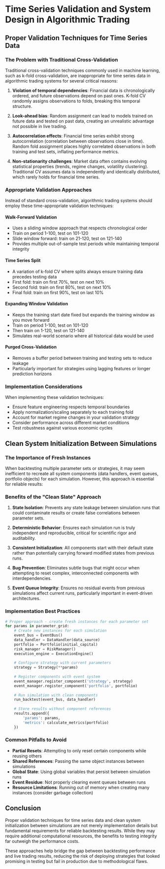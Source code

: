 # Time Series Validation and System Design in Algorithmic Trading

## Proper Validation Techniques for Time Series Data

### The Problem with Traditional Cross-Validation

Traditional cross-validation techniques commonly used in machine learning, such as k-fold cross-validation, are inappropriate for time series data in algorithmic trading systems for several critical reasons:

1. **Violation of temporal dependencies**: Financial data is chronologically ordered, and future observations depend on past ones. K-fold CV randomly assigns observations to folds, breaking this temporal structure.

2. **Look-ahead bias**: Random assignment can lead to models trained on future data and tested on past data, creating an unrealistic advantage not possible in live trading.

3. **Autocorrelation effects**: Financial time series exhibit strong autocorrelation (correlation between observations close in time). Random fold assignment places highly correlated observations in both training and test sets, inflating performance metrics.

4. **Non-stationarity challenges**: Market data often contains evolving statistical properties (trends, regime changes, volatility clustering). Traditional CV assumes data is independently and identically distributed, which rarely holds for financial time series.

### Appropriate Validation Approaches

Instead of standard cross-validation, algorithmic trading systems should employ these time-appropriate validation techniques:

#### Walk-Forward Validation
- Uses a sliding window approach that respects chronological order
- Train on period 1-100, test on 101-120
- Slide window forward: train on 21-120, test on 121-140
- Provides multiple out-of-sample test periods while maintaining temporal integrity

#### Time Series Split
- A variation of k-fold CV where splits always ensure training data precedes testing data
- First fold: train on first 70%, test on next 10%
- Second fold: train on first 80%, test on next 10%
- Final fold: train on first 90%, test on last 10%

#### Expanding Window Validation
- Keeps the training start date fixed but expands the training window as you move forward
- Train on period 1-100, test on 101-120
- Then train on 1-120, test on 121-140
- Simulates real-world scenario where all historical data would be used

#### Purged Cross-Validation
- Removes a buffer period between training and testing sets to reduce leakage
- Particularly important for strategies using lagging features or longer prediction horizons

### Implementation Considerations

When implementing these validation techniques:

- Ensure feature engineering respects temporal boundaries
- Apply normalization/scaling separately to each training fold
- Account for market regime changes in your validation strategy
- Consider performance across different market conditions
- Test robustness against various economic cycles

## Clean System Initialization Between Simulations

### The Importance of Fresh Instances

When backtesting multiple parameter sets or strategies, it may seem inefficient to recreate all system components (data handlers, event queues, portfolio objects) for each simulation. However, this approach is essential for reliable results:

### Benefits of the "Clean Slate" Approach

1. **State Isolation**: Prevents any state leakage between simulation runs that could contaminate results or create false correlations between parameter sets.

2. **Deterministic Behavior**: Ensures each simulation run is truly independent and reproducible, critical for scientific rigor and auditability.

3. **Consistent Initialization**: All components start with their default state rather than potentially carrying forward modified states from previous runs.

4. **Bug Prevention**: Eliminates subtle bugs that might occur when attempting to reset complex, interconnected components with interdependencies.

5. **Event Queue Integrity**: Ensures no residual events from previous simulations affect current runs, particularly important in event-driven architectures.

### Implementation Best Practices

```python
# Proper approach - create fresh instances for each parameter set
for params in parameter_grid:
    # Create new instances for each simulation
    event_bus = EventBus()
    data_handler = DataHandler(data_source)
    portfolio = Portfolio(initial_capital)
    risk_manager = RiskManager()
    execution_engine = ExecutionEngine()
    
    # Configure strategy with current parameters
    strategy = Strategy(**params)
    
    # Register components with event system
    event_manager.register_component('strategy', strategy)
    event_manager.register_component('portfolio', portfolio)
    
    # Run simulation with clean components
    run_backtest(event_bus, data_handler)
    
    # Store results without component references
    results.append({
        'params': params,
        'metrics': calculate_metrics(portfolio)
    })
```

### Common Pitfalls to Avoid

- **Partial Resets**: Attempting to only reset certain components while reusing others
- **Shared References**: Passing the same object instances between simulations
- **Global State**: Using global variables that persist between simulation runs
- **Event Residue**: Not properly clearing event queues between runs
- **Resource Limitations**: Running out of memory when creating many instances (consider garbage collection)

## Conclusion

Proper validation techniques for time series data and clean system initialization between simulations are not merely implementation details but fundamental requirements for reliable backtesting results. While they may require additional computational resources, the benefits to testing integrity far outweigh the performance costs.

These approaches help bridge the gap between backtesting performance and live trading results, reducing the risk of deploying strategies that looked promising in testing but fail in production due to methodological flaws.